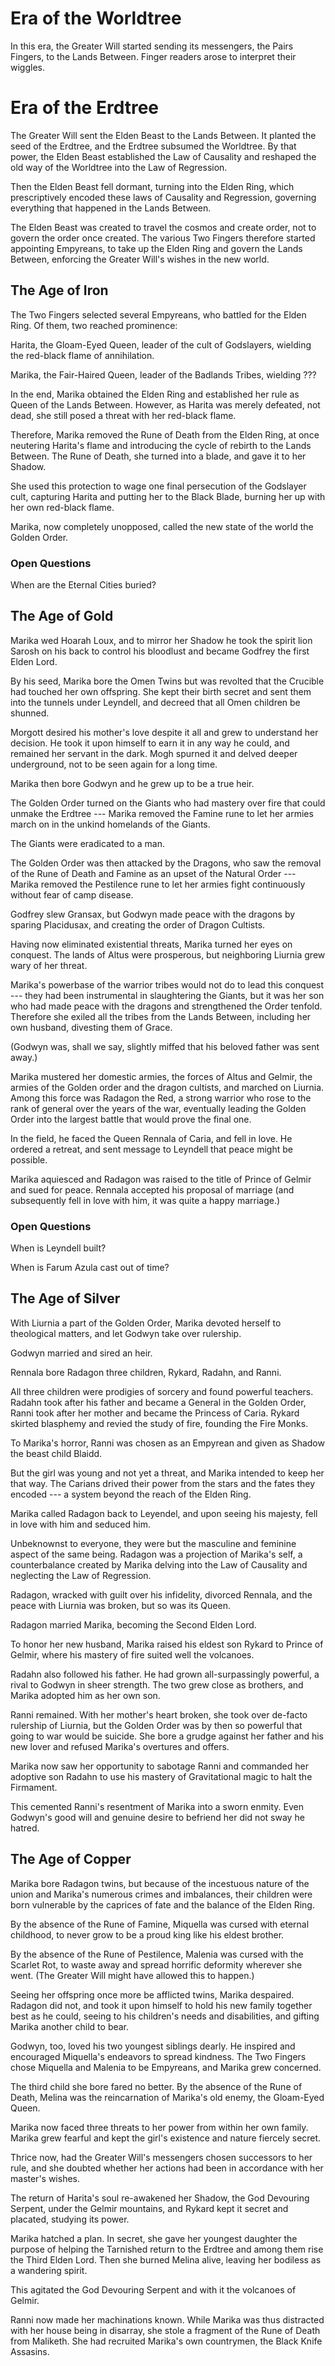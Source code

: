 
# Era of the Worldtree

In this era, the Greater Will started sending its messengers, the Pairs Fingers, to the Lands Between. Finger readers arose to interpret their wiggles.

# Era of the Erdtree

The Greater Will sent the Elden Beast to the Lands Between. It planted the seed of the Erdtree, and the Erdtree subsumed the Worldtree. By that power, the Elden Beast established the Law of Causality and reshaped the old way of the Worldtree into the Law of Regression.

Then the Elden Beast fell dormant, turning into the Elden Ring, which prescriptively encoded these laws of Causality and Regression, governing everything that happened in the Lands Between.

The Elden Beast was created to travel the cosmos and create order, not to govern the order once created. The various Two Fingers therefore started appointing Empyreans, to take up the Elden Ring and govern the Lands Between, enforcing the Greater Will's wishes in the new world.

## The Age of Iron

The Two Fingers selected several Empyreans, who battled for the Elden Ring. Of them, two reached prominence:

Harita, the Gloam-Eyed Queen, leader of the cult of Godslayers, wielding the red-black flame of annihilation.

Marika, the Fair-Haired Queen, leader of the Badlands Tribes, wielding ???

In the end, Marika obtained the Elden Ring and established her rule as Queen of the Lands Between. However, as Harita was merely defeated, not dead, she still posed a threat with her red-black flame.

Therefore, Marika removed the Rune of Death from the Elden Ring, at once neutering Harita's flame and introducing the cycle of rebirth to the Lands Between. The Rune of Death, she turned into a blade, and gave it to her Shadow.

She used this protection to wage one final persecution of the Godslayer cult, capturing Harita and putting her to the Black Blade, burning her up with her own red-black flame.

Marika, now completely unopposed, called the new state of the world the Golden Order.

### Open Questions

When are the Eternal Cities buried?

## The Age of Gold

Marika wed Hoarah Loux, and to mirror her Shadow he took the spirit lion Sarosh on his back to control his bloodlust and became Godfrey the first Elden Lord.

By his seed, Marika bore the Omen Twins but was revolted that the Crucible had touched her own offspring. She kept their birth secret and sent them into the tunnels under Leyndell, and decreed that all Omen children be shunned.

Morgott desired his mother's love despite it all and grew to understand her decision. He took it upon himself to earn it in any way he could, and remained her servant in the dark. Mogh spurned it and delved deeper underground, not to be seen again for a long time.

Marika then bore Godwyn and he grew up to be a true heir.

The Golden Order turned on the Giants who had mastery over fire that could unmake the Erdtree --- Marika removed the Famine rune to let her armies march on in the unkind homelands of the Giants.

The Giants were eradicated to a man.

The Golden Order was then attacked by the Dragons, who saw the removal of the Rune of Death and Famine as an upset of the Natural Order --- Marika removed the Pestilence rune to let her armies fight continuously without fear of camp disease.

Godfrey slew Gransax, but Godwyn made peace with the dragons by sparing Placidusax, and creating the order of Dragon Cultists.

Having now eliminated existential threats, Marika turned her eyes on conquest. The lands of Altus were prosperous, but neighboring Liurnia grew wary of her threat.

Marika's powerbase of the warrior tribes would not do to lead this conquest --- they had been instrumental in slaughtering the Giants, but it was her son who had made peace with the dragons and strengthened the Order tenfold. Therefore she exiled all the tribes from the Lands Between, including her own husband, divesting them of Grace.

(Godwyn was, shall we say, slightly miffed that his beloved father was sent away.)

Marika mustered her domestic armies, the forces of Altus and Gelmir, the armies of the Golden order and the dragon cultists, and marched on Liurnia. Among this force was Radagon the Red, a strong warrior who rose to the rank of general over the years of the war, eventually leading the Golden Order into the largest battle that would prove the final one.

In the field, he faced the Queen Rennala of Caria, and fell in love. He ordered a retreat, and sent message to Leyndell that peace might be possible.

Marika aquiesced and Radagon was raised to the title of Prince of Gelmir and sued for peace. Rennala accepted his proposal of marriage (and subsequently fell in love with him, it was quite a happy marriage.)


### Open Questions

When is Leyndell built?

When is Farum Azula cast out of time?

## The Age of Silver

With Liurnia a part of the Golden Order, Marika devoted herself to theological matters, and let Godwyn take over rulership.

Godwyn married and sired an heir.

Rennala bore Radagon three children, Rykard, Radahn, and Ranni.

All three children were prodigies of sorcery and found powerful teachers. Radahn took after his father and became a General in the Golden Order, Ranni took after her mother and became the Princess of Caria. Rykard skirted blasphemy and revied the study of fire, founding the Fire Monks.

To Marika's horror, Ranni was chosen as an Empyrean and given as Shadow the beast child Blaidd.

But the girl was young and not yet a threat, and Marika intended to keep her that way. The Carians drived their power from the stars and the fates they encoded --- a system beyond the reach of the Elden Ring.

Marika called Radagon back to Leyendel, and upon seeing his majesty, fell in love with him and seduced him. 

Unbeknownst to everyone, they were but the masculine and feminine aspect of the same being. Radagon was a projection of Marika's self, a counterbalance created by Marika delving into the Law of Causality and neglecting the Law of Regression.

Radagon, wracked with guilt over his infidelity, divorced Rennala, and the peace with Liurnia was broken, but so was its Queen.

Radagon married Marika, becoming the Second Elden Lord.

To honor her new husband, Marika raised his eldest son Rykard to Prince of Gelmir, where his mastery of fire suited well the volcanoes.

Radahn also followed his father. He had grown all-surpassingly powerful, a rival to Godwyn in sheer strength. The two grew close as brothers, and Marika adopted him as her own son.

Ranni remained. With her mother's heart broken, she took over de-facto rulership of Liurnia, but the Golden Order was by then so powerful that going to war would be suicide. She bore a grudge against her father and his new lover and refused Marika's overtures and offers.

Marika now saw her opportunity to sabotage Ranni and commanded her adoptive son Radahn to use his mastery of Gravitational magic to halt the Firmament.

This cemented Ranni's resentment of Marika into a sworn enmity. Even Godwyn's good will and genuine desire to befriend her did not sway he hatred.

## The Age of Copper

Marika bore Radagon twins, but because of the incestuous nature of the union and Marika's numerous crimes and imbalances, their children were born vulnerable by the caprices of fate and the balance of the Elden Ring.

By the absence of the Rune of Famine, Miquella was cursed with eternal childhood, to never grow to be a proud king like his eldest brother.

By the absence of the Rune of Pestilence, Malenia was cursed with the Scarlet Rot, to waste away and spread horrific deformity wherever she went. (The Greater Will might have allowed this to happen.)

Seeing her offspring once more be afflicted twins, Marika despaired. Radagon did not, and took it upon himself to hold his new family together best as he could, seeing to his children's needs and disabilities, and gifting Marika another child to bear.

Godwyn, too, loved his two youngest siblings dearly. He inspired and encouraged Miquella's endeavors to spread kindness. The Two Fingers chose Miquella and Malenia to be Empyreans, and Marika grew concerned.

The third child she bore fared no better. By the absence of the Rune of Death, Melina was the reincarnation of Marika's old enemy, the Gloam-Eyed Queen. 

Marika now faced three threats to her power from within her own family. Marika grew fearful and kept the girl's existence and nature fiercely secret.

Thrice now, had the Greater Will's messengers chosen successors to her rule, and she doubted whether her actions had been in accordance with her master's wishes.

The return of Harita's soul re-awakened her Shadow, the God Devouring Serpent, under the Gelmir mountains, and Rykard kept it secret and placated, studying its power.

Marika hatched a plan. In secret, she gave her youngest daughter the purpose of helping the Tarnished return to the Erdtree and among them rise the Third Elden Lord. Then she burned Melina alive, leaving her bodiless as a wandering spirit.

This agitated the God Devouring Serpent and with it the volcanoes of Gelmir.

Ranni now made her machinations known. While Marika was thus distracted with her house being in disarray, she stole a fragment of the Rune of Death from Maliketh. She had recruited Marika's own countrymen, the Black Knife Assasins.